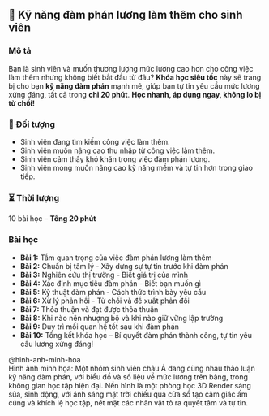 ## 📌 Kỹ năng đàm phán lương làm thêm cho sinh viên

### Mô tả
Bạn là sinh viên và muốn thương lượng mức lương cao hơn cho công việc làm thêm nhưng không biết bắt đầu từ đâu? **Khóa học siêu tốc** này sẽ trang bị cho bạn **kỹ năng đàm phán** mạnh mẽ, giúp bạn tự tin yêu cầu mức lương xứng đáng, tất cả trong **chỉ 20 phút**. **Học nhanh, áp dụng ngay, không lo bị từ chối!**

### 🎯 Đối tượng
- Sinh viên đang tìm kiếm công việc làm thêm.
- Sinh viên muốn nâng cao thu nhập từ công việc làm thêm.
- Sinh viên cảm thấy khó khăn trong việc đàm phán lương.
- Sinh viên mong muốn nâng cao kỹ năng mềm và tự tin hơn trong giao tiếp.

### ⏳ Thời lượng
10 bài học – **Tổng 20 phút**

### Bài học
- **Bài 1:** Tầm quan trọng của việc đàm phán lương làm thêm
- **Bài 2:** Chuẩn bị tâm lý - Xây dựng sự tự tin trước khi đàm phán
- **Bài 3:** Nghiên cứu thị trường - Biết giá trị của mình
- **Bài 4:** Xác định mục tiêu đàm phán - Biết bạn muốn gì
- **Bài 5:** Kỹ thuật đàm phán - Cách thức trình bày yêu cầu
- **Bài 6:** Xử lý phản hồi - Từ chối và đề xuất phản đối
- **Bài 7:** Thỏa thuận và đạt được thỏa thuận
- **Bài 8:** Khi nào nên nhượng bộ và khi nào giữ vững lập trường
- **Bài 9:** Duy trì mối quan hệ tốt sau khi đàm phán
- **Bài 10:** Tổng kết khóa học – Bí quyết đàm phán thành công, tự tin yêu cầu lương xứng đáng!

@hinh-anh-minh-hoa  
Hình ảnh minh họa: Một nhóm sinh viên châu Á đang cùng nhau thảo luận kỹ năng đàm phán, với biểu đồ và số liệu về mức lương trên bảng, trong không gian học tập hiện đại. Nền hình là một phòng học 3D Render sáng sủa, sinh động, với ánh sáng mặt trời chiếu qua cửa sổ tạo cảm giác ấm cúng và khích lệ học tập, nét mặt các nhân vật tỏ ra quyết tâm và tự tin.